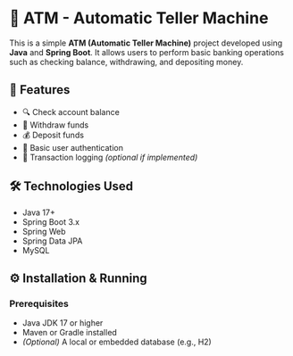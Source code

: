 # 🏧 ATM - Automatic Teller Machine

This is a simple **ATM (Automatic Teller Machine)** project developed using **Java** and **Spring Boot**. It allows users to perform basic banking operations such as checking balance, withdrawing, and depositing money.

## 🚀 Features

- 🔍 Check account balance  
- 💸 Withdraw funds  
- 💰 Deposit funds  
- 🔐 Basic user authentication  
- 🧾 Transaction logging *(optional if implemented)*

## 🛠️ Technologies Used

- Java 17+  
- Spring Boot 3.x  
- Spring Web  
- Spring Data JPA 
- MySQL

## ⚙️ Installation & Running

### Prerequisites

- Java JDK 17 or higher  
- Maven or Gradle installed  
- *(Optional)* A local or embedded database (e.g., H2)

